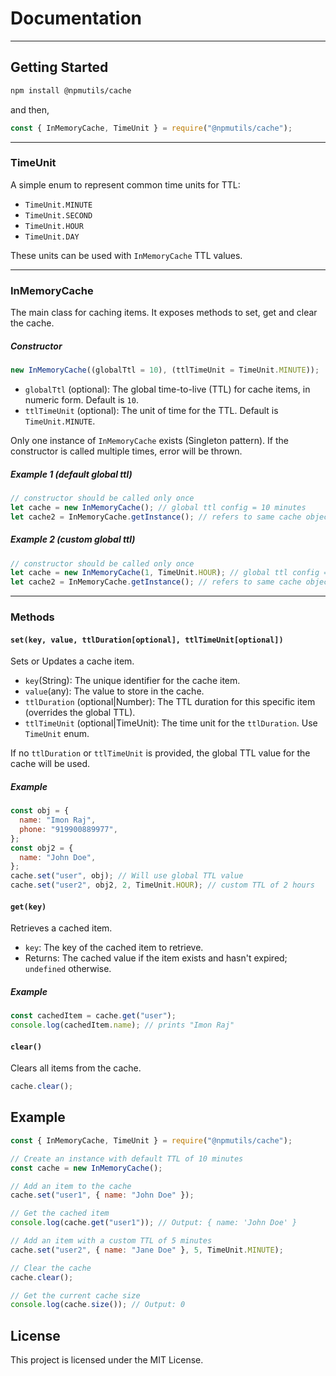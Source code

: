 # Documentation

---

## Getting Started

```bash
npm install @npmutils/cache
```

and then,

```javascript
const { InMemoryCache, TimeUnit } = require("@npmutils/cache");
```

---

<div class="box">

### TimeUnit

A simple enum to represent common time units for TTL:

- `TimeUnit.MINUTE`
- `TimeUnit.SECOND`
- `TimeUnit.HOUR`
- `TimeUnit.DAY`

These units can be used with `InMemoryCache` TTL values.

</div>

---

<div class="box">

### InMemoryCache

The main class for caching items. It exposes methods to set, get and clear the cache.

##### Constructor

```javascript
new InMemoryCache((globalTtl = 10), (ttlTimeUnit = TimeUnit.MINUTE));
```

- `globalTtl` (optional): The global time-to-live (TTL) for cache items, in numeric form. Default is `10`.
- `ttlTimeUnit` (optional): The unit of time for the TTL. Default is `TimeUnit.MINUTE`.

Only one instance of `InMemoryCache` exists (Singleton pattern). If the constructor is called multiple times, error will be thrown.

##### Example 1 (default global ttl)

```javascript
// constructor should be called only once
let cache = new InMemoryCache(); // global ttl config = 10 minutes
let cache2 = InMemoryCache.getInstance(); // refers to same cache object
```

##### Example 2 (custom global ttl)

```javascript
// constructor should be called only once
let cache = new InMemoryCache(1, TimeUnit.HOUR); // global ttl config = 1 Hour
let cache2 = InMemoryCache.getInstance(); // refers to same cache object
```

</div>

---

### Methods

<div class="box">

#### `set(key, value, ttlDuration[optional], ttlTimeUnit[optional])`

Sets or Updates a cache item.

- `key`(String): The unique identifier for the cache item.
- `value`(any): The value to store in the cache.
- `ttlDuration` (optional|Number): The TTL duration for this specific item (overrides the global TTL).
- `ttlTimeUnit` (optional|TimeUnit): The time unit for the `ttlDuration`. Use `TimeUnit` enum.

If no `ttlDuration` or `ttlTimeUnit` is provided, the global TTL value for the cache will be used.

##### Example

```javascript
const obj = {
  name: "Imon Raj",
  phone: "919900889977",
};
const obj2 = {
  name: "John Doe",
};
cache.set("user", obj); // Will use global TTL value
cache.set("user2", obj2, 2, TimeUnit.HOUR); // custom TTL of 2 hours
```

</div>
<div class="box">

#### `get(key)`

Retrieves a cached item.

- `key`: The key of the cached item to retrieve.
- Returns: The cached value if the item exists and hasn't expired; `undefined` otherwise.

##### Example

```javascript
const cachedItem = cache.get("user");
console.log(cachedItem.name); // prints "Imon Raj"
```

</div>
<div class="box">

#### `clear()`

Clears all items from the cache.

```javascript
cache.clear();
```

</div>

## Example

```javascript
const { InMemoryCache, TimeUnit } = require("@npmutils/cache");

// Create an instance with default TTL of 10 minutes
const cache = new InMemoryCache();

// Add an item to the cache
cache.set("user1", { name: "John Doe" });

// Get the cached item
console.log(cache.get("user1")); // Output: { name: 'John Doe' }

// Add an item with a custom TTL of 5 minutes
cache.set("user2", { name: "Jane Doe" }, 5, TimeUnit.MINUTE);

// Clear the cache
cache.clear();

// Get the current cache size
console.log(cache.size()); // Output: 0
```

## License

This project is licensed under the MIT License.
